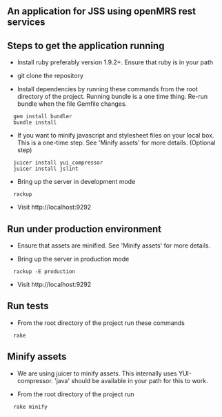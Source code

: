 An application for JSS using openMRS rest services
--------------------------------------------------

Steps to get the application running
------------------------------------

* Install ruby preferably version 1.9.2+. Ensure that ruby is in your path

* git clone the repository

* Install dependencies by running these commands from the root directory of the project. Running bundle is a one time thing. Re-run bundle when the file Gemfile changes.

``` shell
  gem install bundler
  bundle install
```

* If you want to minify javascript and stylesheet files on your local box. This is a one-time step. See 'Minify assets' for more details. (Optional step)

``` shell
  juicer install yui_compressor
  juicer install jslint
```

* Bring up the server in development mode

``` shell
  rackup
```

* Visit http://localhost:9292

Run under production environment
--------------------------------

* Ensure that assets are minified. See 'Minify assets' for more details.

* Bring up the server in production mode

``` shell
  rackup -E production
```

* Visit http://localhost:9292

Run tests
---------

* From the root directory of the project run these commands

``` shell
  rake
```

Minify assets
-------------

* We are using juicer to minify assets. This internally uses YUI-compressor. 'java' should be available in your path for this to work.

* From the root directory of the project run

``` shell
  rake minify
```
